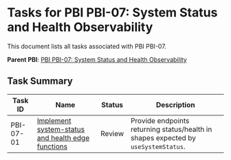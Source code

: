 # Tasks for PBI PBI-07: System Status and Health Observability

This document lists all tasks associated with PBI PBI-07.

**Parent PBI**: [PBI PBI-07: System Status and Health Observability](./prd.md)

## Task Summary

| Task ID | Name | Status | Description |
| --- | --- | --- | --- |
| PBI-07-01 | [Implement system-status and health edge functions](./PBI-07-01.md) | Review | Provide endpoints returning status/health in shapes expected by `useSystemStatus`. |
